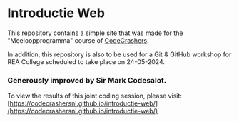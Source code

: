 # Introductie Web

This repository contains a simple site that was made for the "Meeloopprogramma" course of [CodeCrashers](https://codecrashers.nl).

In addition, this repository is also to be used for a Git & GitHub workshop for REA College scheduled to take place on 24-05-2024.

### Generously improved by Sir Mark Codesalot.

To view the results of this joint coding session, please visit: [https://codecrashersnl.github.io/introductie-web/](https://codecrashersnl.github.io/introductie-web/)
